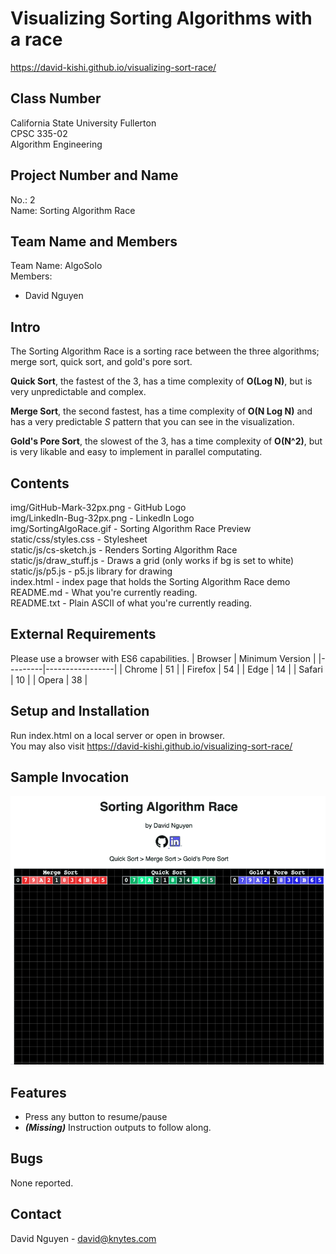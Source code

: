 # Visualizing Sorting Algorithms with a race

https://david-kishi.github.io/visualizing-sort-race/

## Class Number

California State University Fullerton</br>
CPSC 335-02</br>
Algorithm Engineering

## Project Number and Name

No.: 2</br>
Name: Sorting Algorithm Race</br>

## Team Name and Members

Team Name: AlgoSolo</br>
Members:
* David Nguyen

## Intro

The Sorting Algorithm Race is a sorting race between the three algorithms; merge sort, quick sort, and gold's pore sort.

**Quick Sort**, the fastest of the 3, has a time complexity of **O(Log N)**, but is very unpredictable and complex.

**Merge Sort**, the second fastest, has a time complexity of **O(N Log N)** and has a very predictable *S* pattern that you can see in the visualization.

**Gold's Pore Sort**, the slowest of the 3, has a time complexity of **O(N^2)**, but is very likable and easy to implement in parallel computating.

## Contents

img/GitHub-Mark-32px.png - GitHub Logo</br>
img/LinkedIn-Bug-32px.png - LinkedIn Logo</br>
img/SortingAlgoRace.gif - Sorting Algorithm Race Preview</br>
static/css/styles.css - Stylesheet</br>
static/js/cs-sketch.js - Renders Sorting Algorithm Race</br>
static/js/draw_stuff.js - Draws a grid (only works if bg is set to white)</br>
static/js/p5.js - p5.js library for drawing</br>
index.html - index page that holds the Sorting Algorithm Race demo</br>
README.md - What you're currently reading.</br>
README.txt - Plain ASCII of what you're currently reading.</br>

## External Requirements

Please use a browser with ES6 capabilities.
| Browser | Minimum Version |
|---------|-----------------|
| Chrome  | 51              |
| Firefox | 54              |
| Edge    | 14              |
| Safari  | 10              |
| Opera   | 38              |

## Setup and Installation

Run index.html on a local server or open in browser.</br>
You may also visit https://david-kishi.github.io/visualizing-sort-race/

## Sample Invocation

![Sorting Algorithm Race Preview](img/SortingAlgoRace.gif)

## Features

 - Press any button to resume/pause
 - ***(Missing)*** Instruction outputs to follow along.

## Bugs

None reported.

## Contact

David Nguyen - david@knytes.com
